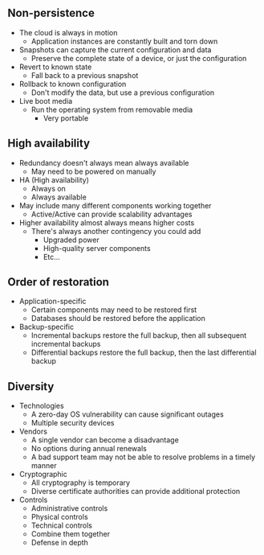 ## Non-persistence
- The cloud is always in motion
	- Application instances are constantly built and torn down
- Snapshots can capture the current configuration and data
	- Preserve the complete state of a device, or just the configuration
- Revert to known state
	- Fall back to a previous snapshot
- Rollback to known configuration
	- Don't modify the data, but use a previous configuration
- Live boot media
	- Run the operating system from removable media
		- Very portable
## High availability
- Redundancy doesn't always mean always available
	- May need to be powered on manually
- HA (High availability)
	- Always on
	- Always available
- May include many different components working together
	- Active/Active can provide scalability advantages
- Higher availability almost always means higher costs
	- There's always another contingency you could add
		- Upgraded power
		- High-quality server components
		- Etc...
## Order of restoration
- Application-specific
	- Certain components may need to be restored first
	- Databases should be restored before the application
- Backup-specific
	- Incremental backups restore the full backup, then all subsequent incremental backups
	- Differential backups restore the full backup, then the last differential backup
## Diversity
- Technologies
	- A zero-day OS vulnerability can cause significant outages
	- Multiple security devices
- Vendors
	- A single vendor can become a disadvantage
	- No options during annual renewals
	- A bad support team may not be able to resolve problems in a timely manner
- Cryptographic
	- All cryptography is temporary
	- Diverse certificate authorities can provide additional protection
- Controls
	- Administrative controls
	- Physical controls
	- Technical controls
	- Combine them together
	- Defense in depth

